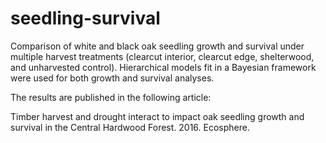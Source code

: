 seedling-survival
=================

Comparison of white and black oak seedling growth and survival under multiple harvest treatments (clearcut interior, clearcut edge, shelterwood, and unharvested control). Hierarchical models fit in a Bayesian framework were used for both growth and survival analyses.

The results are published in the following article:

Timber harvest and drought interact to impact oak seedling growth and survival in the Central Hardwood Forest. 2016. Ecosphere.
